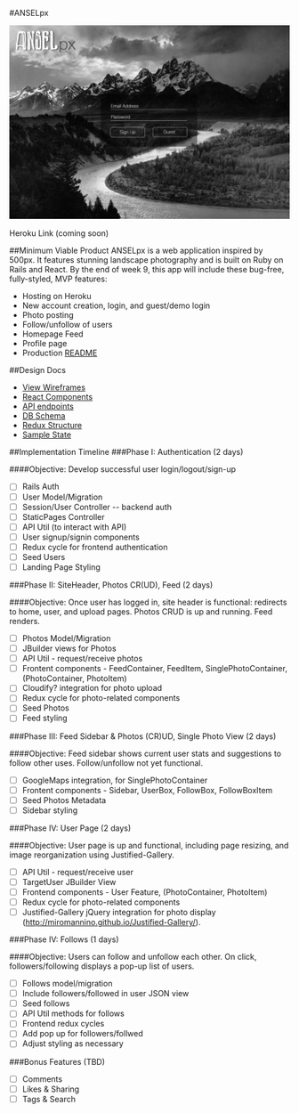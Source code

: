 #ANSELpx

![alt text](https://github.com/rossmorey/ANSELpx/blob/master/docs/wireframes/Login%20Design.png "Login Page Mock-up")

Heroku Link (coming soon)

##Minimum Viable Product
ANSELpx is a web application inspired by 500px.  It features stunning landscape photography and is built on Ruby on Rails and React.  By the end of week 9, this app will include these bug-free, fully-styled, MVP features:

- Hosting on Heroku
- New account creation, login, and guest/demo login
- Photo posting
- Follow/unfollow of users
- Homepage Feed
- Profile page
- Production [README](https://github.com/rossmorey/ANSELpx/blob/master/README.md)

##Design Docs
- [View Wireframes](https://github.com/rossmorey/ANSELpx/blob/master/docs/wireframes/)
- [React Components](https://github.com/rossmorey/ANSELpx/blob/master/docs/component-hierarchy.md)
- [API endpoints](https://github.com/rossmorey/ANSELpx/blob/master/docs/api-endpoints.md)
- [DB Schema](https://github.com/rossmorey/ANSELpx/blob/master/docs/schema.md)
- [Redux Structure](https://github.com/rossmorey/ANSELpx/blob/master/docs/redux-structure.md)
- [Sample State](https://github.com/rossmorey/ANSELpx/blob/master/docs/sample-state.md)

##Implementation Timeline
###Phase I: Authentication (2 days)

####Objective: Develop successful user login/logout/sign-up

- [ ] Rails Auth
- [ ] User Model/Migration
- [ ] Session/User Controller -- backend auth
- [ ] StaticPages Controller
- [ ] API Util (to interact with API)
- [ ] User signup/signin components
- [ ] Redux cycle for frontend authentication
- [ ] Seed Users
- [ ] Landing Page Styling

###Phase II: SiteHeader, Photos CR(UD), Feed (2 days)

####Objective: Once user has logged in, site header is functional: redirects to home, user, and upload pages.  Photos CRUD is up and running. Feed renders.

- [ ] Photos Model/Migration
- [ ] JBuilder views for Photos
- [ ] API Util - request/receive photos
- [ ] Frontent components - FeedContainer, FeedItem, SinglePhotoContainer, (PhotoContainer, PhotoItem)
- [ ] Cloudify? integration for photo upload
- [ ] Redux cycle for photo-related components
- [ ] Seed Photos
- [ ] Feed styling

###Phase III: Feed Sidebar & Photos (CR)UD, Single Photo View (2 days)

####Objective: Feed sidebar shows current user stats and suggestions to follow other uses.  Follow/unfollow not yet functional.

- [ ] GoogleMaps integration, for SinglePhotoContainer
- [ ] Frontent components - Sidebar, UserBox, FollowBox, FollowBoxItem
- [ ] Seed Photos Metadata
- [ ] Sidebar styling

###Phase IV: User Page (2 days)

####Objective: User page is up and functional, including page resizing, and image reorganization using Justified-Gallery.

- [ ] API Util - request/receive user
- [ ] TargetUser JBuilder View
- [ ] Frontend components - User Feature, (PhotoContainer, PhotoItem)
- [ ] Redux cycle for photo-related components
- [ ] Justified-Gallery jQuery integration for photo display (http://miromannino.github.io/Justified-Gallery/).

###Phase IV: Follows (1 days)

####Objective: Users can follow and unfollow each other.  On click, followers/following displays a pop-up list of users.

- [ ] Follows model/migration
- [ ] Include followers/followed in user JSON view
- [ ] Seed follows
- [ ] API Util methods for follows
- [ ] Frontend redux cycles
- [ ] Add pop up for followers/follwed
- [ ] Adjust styling as necessary

###Bonus Features (TBD)
- [ ] Comments
- [ ] Likes & Sharing
- [ ] Tags & Search
